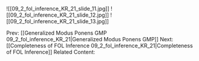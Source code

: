﻿

![[09_2_fol_inference_KR_21_slide_11.jpg]]
![[09_2_fol_inference_KR_21_slide_12.jpg]]
![[09_2_fol_inference_KR_21_slide_13.jpg]]


Prev: [[Generalized Modus Ponens GMP 09_2_fol_inference_KR_21|Generalized Modus Ponens GMP]]
Next: [[Completeness of FOL Inference 09_2_fol_inference_KR_21|Completeness of FOL Inference]]
Related Content: